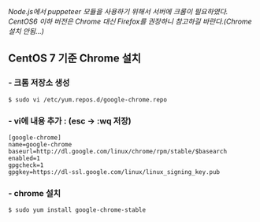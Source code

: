 _Node.js에서 puppeteer 모듈을 사용하기 위해서 서버에 크롬이 필요하였다._  
_CentOS6 이하 버전은 Chrome 대신 Firefox를 권장하니 참고하길 바란다.(Chrome 설치 안됨...)_  
  
## CentOS 7 기준 Chrome 설치 
### - 크롬 저장소 생성  
```
$ sudo vi /etc/yum.repos.d/google-chrome.repo
```
  

### - vi에 내용 추가 : (esc -> :wq 저장)
```
[google-chrome]
name=google-chrome
baseurl=http://dl.google.com/linux/chrome/rpm/stable/$basearch
enabled=1
gpgcheck=1
gpgkey=https://dl-ssl.google.com/linux/linux_signing_key.pub
```
  
### - chrome 설치
```
$ sudo yum install google-chrome-stable
```
  